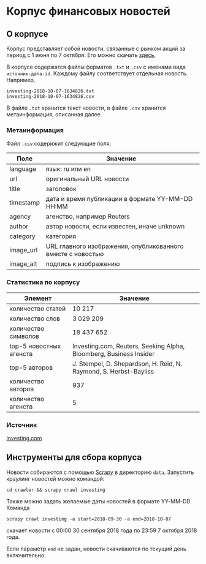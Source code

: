 # Корпус финансовых новостей

## О корпусе

Корпус представляет собой новости, связанные с рынком акций за период с 1 июня по 7 октября. 
Его можно скачать [здесь](https://drive.google.com/open?id=1swD7syy-CqPva56z6ztiQwX_VB5D9mN1).

В корпусе содержатся файлы форматов `.txt` и `.csv` с именами вида `источник-дата-id`. 
Каждому файлу соответствует отдельная новость. Например,
```
investing-2018-10-07-1634826.txt
investing-2018-10-07-1634826.csv
```
В файле `.txt` хранится текст новости, в файле `.csv` хранится метаинформация, описанная далее.

### Метаинформация
Файл `.csv` содерижит следующие поля:

| Поле      | Значение                                                    |
|-----------|-------------------------------------------------------------|
| language  | язык: ru или en                                             |
| url       | оригинальный URL новости                                    |
| title     | заголовок                                                   |
| timestamp | дата и время публикации в формате YY-MM-DD HH:MM            |
| agency    | агенство, например Reuters                                  |
| author    | автор новости, если известен, иначе unknown                 |
| category  | категория                                                   |
| image_url | URL главного изображения, опубликованного вместе с новостью |
| image_alt | подпись к изображению                                       |

### Статистика по корпусу

| Элемент                 | Значение                                                           |
|-------------------------|--------------------------------------------------------------------|
| количество статей       | 10 217                                                             |
| количество слов         | 3 029 209                                                          |
| количество символов     | 18 437 652                                                         |
| top-5 новостных агенств | Investing.com, Reuters, Seeking Alpha, Bloomberg, Business Insider |
| top-5 авторов           | J. Stempel, D. Shepardson, H. Reid, N. Raymond, S. Herbst-Bayliss  |
| количество авторов      | 937                                                                |
| количество агенств      | 5                                                                  |

### Источник
[Investing.com](http://investing.com)

## Инструменты для сбора корпуса
Новости собираются с помощью [Scrapy](https://scrapy.org/) в директорию `data`. 
Запустить краулинг новостей можно командой:

`cd crawler && scrapy crawl investing`

Также можно задать желаемые даты новостей в формате YY-MM-DD. Команда

`scrapy crawl investing -a start=2018-09-30 -a end=2018-10-07`

скачает новости с 00:00 30 сентября 2018 года по 23:59 7 октября 2018 года.

Если параметр `end` не задан, новости скачиваются по текущий день включительно.
